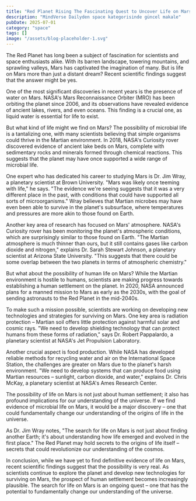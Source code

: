 ```yaml
---
title: "Red Planet Rising The Fascinating Quest to Uncover Life on Mars - Space Exploration News and Updates"
description: "MindVerse Dailyden space kategorisinde güncel makale"
pubDate: 2025-07-01
category: "space"
tags: []
image: "/assets/blog-placeholder-1.svg"
---
```


The Red Planet has long been a subject of fascination for scientists and space enthusiasts alike. With its barren landscape, towering mountains, and sprawling valleys, Mars has captivated the imagination of many. But is life on Mars more than just a distant dream? Recent scientific findings suggest that the answer might be yes.

One of the most significant discoveries in recent years is the presence of water on Mars. NASA's Mars Reconnaissance Orbiter (MRO) has been orbiting the planet since 2006, and its observations have revealed evidence of ancient lakes, rivers, and even oceans. This finding is a crucial one, as liquid water is essential for life to exist.

But what kind of life might we find on Mars? The possibility of microbial life is a tantalizing one, with many scientists believing that simple organisms could thrive in the Martian environment. In 2018, NASA's Curiosity rover discovered evidence of ancient lake beds on Mars, complete with sedimentary rocks and minerals formed through chemical reactions. This suggests that the planet may have once supported a wide range of microbial life.

One expert who has dedicated his career to studying Mars is Dr. Jim Wray, a planetary scientist at Brown University. "Mars was likely once teeming with life," he says. "The evidence we're seeing suggests that it was a very different place in the past, with conditions that could have supported all sorts of microorganisms." Wray believes that Martian microbes may have even been able to survive in the planet's subsurface, where temperatures and pressures are more akin to those found on Earth.

Another key area of research has focused on Mars' atmosphere. NASA's Curiosity rover has been monitoring the planet's atmospheric conditions, which are surprisingly similar to those found on Earth. "The Martian atmosphere is much thinner than ours, but it still contains gases like carbon dioxide and nitrogen," explains Dr. Sarah Stewart Johnson, a planetary scientist at Arizona State University. "This suggests that there could be some overlap between the two planets in terms of atmospheric chemistry."

But what about the possibility of human life on Mars? While the Martian environment is hostile to humans, scientists are making progress towards establishing a human settlement on the planet. In 2020, NASA announced plans for a manned mission to Mars as early as the 2030s, with the goal of sending astronauts to the Red Planet in the mid-2040s.

To make such a mission possible, scientists are working on developing new technologies and strategies for surviving on Mars. One key area is radiation protection – Martian soil offers little protection against harmful solar and cosmic rays. "We need to develop shielding technology that can protect humans from these forms of radiation," says Dr. Robert Pappalardo, a planetary scientist at NASA's Jet Propulsion Laboratory.

Another crucial aspect is food production. While NASA has developed reliable methods for recycling water and air on the International Space Station, the challenges are greater on Mars due to the planet's harsh environment. "We need to develop systems that can produce food using Martian resources – sunlight, carbon dioxide, and water," explains Dr. Chris McKay, a planetary scientist at NASA's Ames Research Center.

The possibility of life on Mars is not just about human settlement; it also has profound implications for our understanding of the universe. If we find evidence of microbial life on Mars, it would be a major discovery – one that could fundamentally change our understanding of the origins of life in the universe.

As Dr. Jim Wray notes, "The search for life on Mars is not just about finding another Earth; it's about understanding how life emerged and evolved in the first place." The Red Planet may hold secrets to the origins of life itself – secrets that could revolutionize our understanding of the cosmos.

In conclusion, while we have yet to find definitive evidence of life on Mars, recent scientific findings suggest that the possibility is very real. As scientists continue to explore the planet and develop new technologies for surviving on Mars, the prospect of human settlement becomes increasingly plausible. The search for life on Mars is an ongoing quest – one that has the potential to fundamentally change our understanding of the universe.